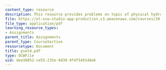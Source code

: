 ```yaml
---
content_type: resource
description: This resource provides problems on topic of physical hydrogels.
file: https://ol-ocw-studio-app-production.s3.amazonaws.com/courses/20-462j-molecular-principles-of-biomaterials-spring-2006/dee38852ce55235e9d309f4f549148e6_pset4.pdf
file_type: application/pdf
learning_resource_types:
- Assignments
parent_title: Assignments
parent_type: CourseSection
resourcetype: Document
title: pset4.pdf
type: OCWFile
uid: dee38852-ce55-235e-9d30-9f4f549148e6
---
```

